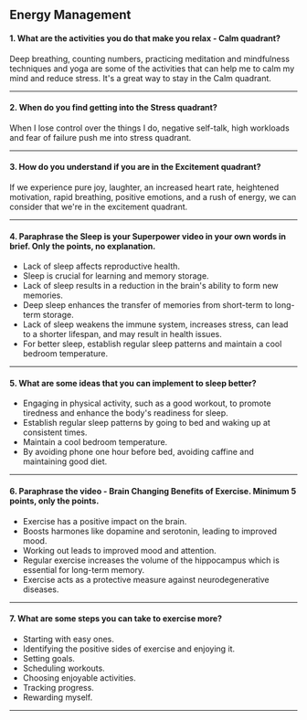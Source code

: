 ## __Energy Management__

#### 1. What are the activities you do that make you relax - Calm quadrant?
Deep breathing, counting numbers, practicing meditation and mindfulness techniques and yoga are some of the activities that can help me to calm my mind and reduce stress. It's a great way to stay in the Calm quadrant.

---

#### 2. When do you find getting into the Stress quadrant?
When I lose control over the things I do, negative self-talk, high workloads and fear of failure push me into stress quadrant.

---

#### 3. How do you understand if you are in the Excitement quadrant?

If we experience pure joy, laughter, an increased heart rate, heightened motivation, rapid breathing, positive emotions, and a rush of energy, we can consider that we're in the excitement quadrant.

---

#### 4. Paraphrase the Sleep is your Superpower video in your own words in brief. Only the points, no explanation.

- Lack of sleep affects reproductive health.
- Sleep is crucial for learning and memory storage.
- Lack of sleep results in a reduction in the brain's ability to form new memories.
- Deep sleep enhances the transfer of memories from short-term to long-term storage.
- Lack of sleep weakens the immune system, increases stress, can lead to a shorter lifespan, and may result in health issues.
- For better sleep, establish regular sleep patterns and maintain a cool bedroom temperature.
   
---


#### 5. What are some ideas that you can implement to sleep better?

- Engaging in physical activity, such as a good workout, to promote tiredness and enhance the body's readiness for sleep.
- Establish regular sleep patterns by going to bed and waking up at consistent times.
- Maintain a cool bedroom temperature.
- By avoiding phone one hour before bed, avoiding caffine and maintaining good diet.

---

#### 6. Paraphrase the video - Brain Changing Benefits of Exercise. Minimum 5 points, only the points.

- Exercise has a positive impact on the brain.
- Boosts harmones like dopamine and serotonin, leading to improved mood.
- Working out leads to improved mood and attention.
- Regular exercise increases the volume of the hippocampus which is essential for long-term memory.
- Exercise acts as a protective measure against neurodegenerative diseases.
  
---

#### 7. What are some steps you can take to exercise more?

 - Starting with easy ones.
 - Identifying the positive sides of exercise and enjoying it.
 - Setting goals.
 - Scheduling workouts.
 - Choosing enjoyable activities.
 - Tracking progress.
 - Rewarding myself.

---
